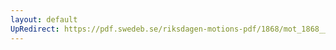 ```yaml
---
layout: default
UpRedirect: https://pdf.swedeb.se/riksdagen-motions-pdf/1868/mot_1868__ak__00013/mot_1868__ak__00013_002.pdf
---
```

